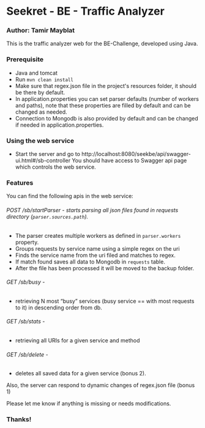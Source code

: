 # Seekret - BE - Traffic Analyzer
### Author: Tamir Mayblat

This is the traffic analyzer web for the BE-Challenge, developed using Java.

### Prerequisite
* Java and tomcat
* Run ```mvn clean install```
* Make sure that regex.json file in the project's resources folder, it should be there by default.
* In application.properties you can set parser defaults (number of workers and paths), note that these properties are filled by default and can be changed as needed.
* Connection to Mongodb is also provided by default and can be changed if needed in application.properties.

### Using the web service
* Start the server and go to http://localhost:8080/seekbe/api/swagger-ui.html#/sb-controller
You should have access to Swagger api page which controls the web service. 

### Features
You can find the following apis in the web service:

###### POST /sb/startParser - starts parsing all json files found in requests directory (```parser.sources.path```).  
* The parser creates multiple workers as defined in ```parser.workers``` property.
* Groups requests by service name using a simple regex on the uri
* Finds the service name from the uri filed and matches to regex.
* If match found saves all data to Mongodb in ```requests``` table.
* After the file has been processed it will be moved to the backup folder.

###### GET /sb/busy - 
* retrieving N most “busy” services (busy service == with most requests to it) in descending order from db.

###### GET /sb/stats - 
* retrieving all URIs for a given service and method

###### GET /sb/delete -
* deletes all saved data for a given service (bonus 2).
  
Also, the server can respond to dynamic changes of regex.json file (bonus 1)

Please let me know if anything is missing or needs modifications. 
### Thanks!